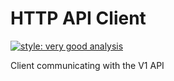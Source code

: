 # HTTP API Client

[![style: very good analysis][very_good_analysis_badge]][very_good_analysis_link]

Client communicating with the V1 API

[very_good_analysis_badge]: https://img.shields.io/badge/style-very_good_analysis-B22C89.svg
[very_good_analysis_link]: https://pub.dev/packages/very_good_analysis
